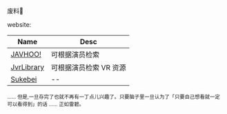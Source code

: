 
废料🙁

website: 

[sukebei]: https://sukebei.nyaa.si
[javhoo]: https://www.javhoo.com
[jvr]: https://jvrlibrary.com


| Name | Desc |
| ---- | ---- |
| [JAVHOO!][javhoo] | 可根据演员检索 |
| [JvrLibrary][jvr] | 可根据演员检索 VR 资源 |
| [Sukebei][sukebei] |  --  |

<sub>…… 但是,一旦存完了也就不再有一丁点儿兴趣了。只要脑子里一旦认为了「只要自己想看就一定可以看得到」的话 …… 正如雷碧。</sub>
